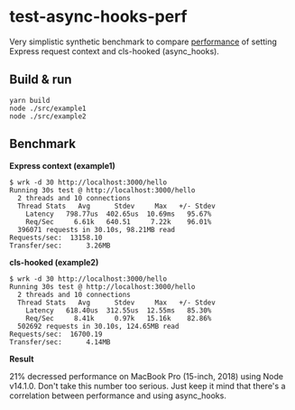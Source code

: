 # test-async-hooks-perf

Very simplistic synthetic benchmark to compare [performance](https://github.com/nodejs/benchmarking/issues/181) of setting Express request context and cls-hooked (async_hooks).

## Build & run

    yarn build
    node ./src/example1
    node ./src/example2

## Benchmark

**Express context (example1)**

    $ wrk -d 30 http://localhost:3000/hello
    Running 30s test @ http://localhost:3000/hello
      2 threads and 10 connections
      Thread Stats   Avg      Stdev     Max   +/- Stdev
        Latency   798.77us  402.65us  10.69ms   95.67%
        Req/Sec     6.61k   640.51     7.22k    96.01%
      396071 requests in 30.10s, 98.21MB read
    Requests/sec:  13158.10
    Transfer/sec:      3.26MB

**cls-hooked (example2)**

    $ wrk -d 30 http://localhost:3000/hello
    Running 30s test @ http://localhost:3000/hello
      2 threads and 10 connections
      Thread Stats   Avg      Stdev     Max   +/- Stdev
        Latency   618.40us  312.55us  12.55ms   85.30%
        Req/Sec     8.41k     0.97k   15.16k    82.86%
      502692 requests in 30.10s, 124.65MB read
    Requests/sec:  16700.19
    Transfer/sec:      4.14MB

**Result**

21% decressed performance on MacBook Pro (15-inch, 2018) using Node v14.1.0. Don't take this number too serious. Just keep it mind that there's a correlation between performance and using async_hooks.
